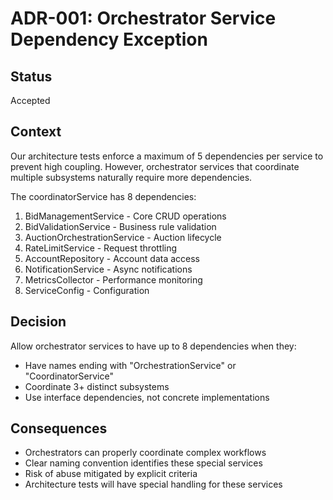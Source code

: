 # ADR-001: Orchestrator Service Dependency Exception

## Status
Accepted

## Context
Our architecture tests enforce a maximum of 5 dependencies per service to prevent high coupling. However, orchestrator services that coordinate multiple subsystems naturally require more dependencies.

The coordinatorService has 8 dependencies:
1. BidManagementService - Core CRUD operations
2. BidValidationService - Business rule validation  
3. AuctionOrchestrationService - Auction lifecycle
4. RateLimitService - Request throttling
5. AccountRepository - Account data access
6. NotificationService - Async notifications
7. MetricsCollector - Performance monitoring
8. ServiceConfig - Configuration

## Decision
Allow orchestrator services to have up to 8 dependencies when they:
- Have names ending with "OrchestrationService" or "CoordinatorService"
- Coordinate 3+ distinct subsystems
- Use interface dependencies, not concrete implementations

## Consequences
- Orchestrators can properly coordinate complex workflows
- Clear naming convention identifies these special services
- Risk of abuse mitigated by explicit criteria
- Architecture tests will have special handling for these services